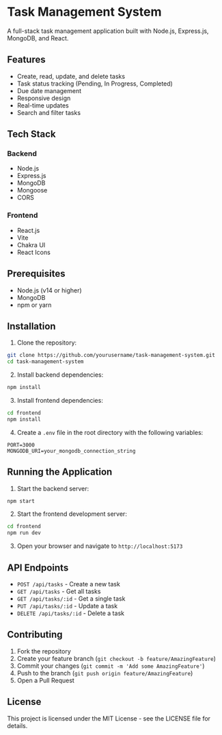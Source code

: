 # Task Management System

A full-stack task management application built with Node.js, Express.js, MongoDB, and React.

## Features

- Create, read, update, and delete tasks
- Task status tracking (Pending, In Progress, Completed)
- Due date management
- Responsive design
- Real-time updates
- Search and filter tasks

## Tech Stack

### Backend
- Node.js
- Express.js
- MongoDB
- Mongoose
- CORS

### Frontend
- React.js
- Vite
- Chakra UI
- React Icons

## Prerequisites

- Node.js (v14 or higher)
- MongoDB
- npm or yarn

## Installation

1. Clone the repository:
```bash
git clone https://github.com/yourusername/task-management-system.git
cd task-management-system
```

2. Install backend dependencies:
```bash
npm install
```

3. Install frontend dependencies:
```bash
cd frontend
npm install
```

4. Create a `.env` file in the root directory with the following variables:
```
PORT=3000
MONGODB_URI=your_mongodb_connection_string
```

## Running the Application

1. Start the backend server:
```bash
npm start
```

2. Start the frontend development server:
```bash
cd frontend
npm run dev
```

3. Open your browser and navigate to `http://localhost:5173`

## API Endpoints

- `POST /api/tasks` - Create a new task
- `GET /api/tasks` - Get all tasks
- `GET /api/tasks/:id` - Get a single task
- `PUT /api/tasks/:id` - Update a task
- `DELETE /api/tasks/:id` - Delete a task

## Contributing

1. Fork the repository
2. Create your feature branch (`git checkout -b feature/AmazingFeature`)
3. Commit your changes (`git commit -m 'Add some AmazingFeature'`)
4. Push to the branch (`git push origin feature/AmazingFeature`)
5. Open a Pull Request

## License

This project is licensed under the MIT License - see the LICENSE file for details. 